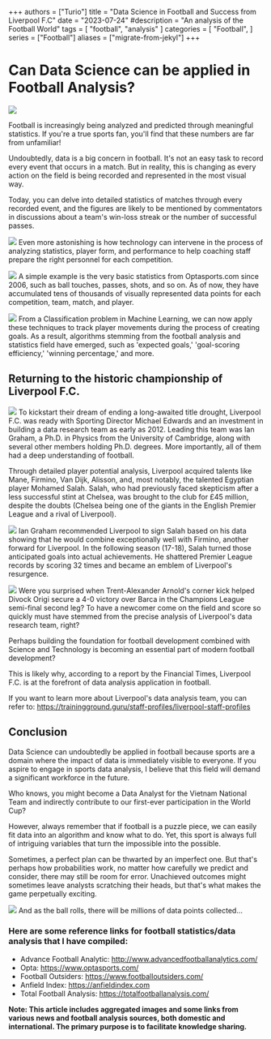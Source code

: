 +++
authors = ["Turio"]
title = "Data Science in Football and Success from Liverpool F.C"
date = "2023-07-24"
#description = "An analysis of the Football World"
tags = [
    "football",
    "analysis"
]
categories = [
    "Football",
]
series = ["Football"]
aliases = ["migrate-from-jekyl"]
+++



# Can Data Science can be applied in Football Analysis?

![](https://cdn-images-1.medium.com/max/1600/1*WZ5Oln_Hoct_1cal5H1QnA.png)

Football is increasingly being analyzed and predicted through meaningful statistics. If you're a true sports fan, you'll find that these numbers are far from unfamiliar!

Undoubtedly, data is a big concern in football. It's not an easy task to record every event that occurs in a match. But in reality, this is changing as every action on the field is being recorded and represented in the most visual way.

Today, you can delve into detailed statistics of matches through every recorded event, and the figures are likely to be mentioned by commentators in discussions about a team's win-loss streak or the number of successful passes.

![](https://cdn.dribbble.com/users/705129/screenshots/2565984/footballdashboard.png)
Even more astonishing is how technology can intervene in the process of analyzing statistics, player form, and performance to help coaching staff prepare the right personnel for each competition.

![](https://d2zywfiolv4f83.cloudfront.net/img/blog/2018%2F4%2FGoalQuadWS.jpg)
A simple example is the very basic statistics from Optasports.com since 2006, such as ball touches, passes, shots, and so on. As of now, they have accumulated tens of thousands of visually represented data points for each competition, team, match, and player. 

![](http://img.f8.bdpcdn.net/Assets/Media/2019/03/15/70/chien-thuat-gif-anh-chu.gif)
From a Classification problem in Machine Learning, we can now apply these techniques to track player movements during the process of creating goals. As a result, algorithms stemming from the football analysis and statistics field have emerged, such as 'expected goals,' 'goal-scoring efficiency,' 'winning percentage,' and more.

## Returning to the historic championship of Liverpool F.C.

![](https://nnimgt-a.akamaihd.net/transform/v1/crop/frm/fdcx/doc75ly8o0d4av7z216lq8.jpg/r0_225_4048_2501_w1200_h678_fmax.jpg)
To kickstart their dream of ending a long-awaited title drought, Liverpool F.C. was ready with Sporting Director Michael Edwards and an investment in building a data research team as early as 2012. Leading this team was Ian Graham, a Ph.D. in Physics from the University of Cambridge, along with several other members holding Ph.D. degrees. More importantly, all of them had a deep understanding of football.

Through detailed player potential analysis, Liverpool acquired talents like Mane, Firmino, Van Dijk, Alisson, and, most notably, the talented Egyptian player Mohamed Salah. Salah, who had previously faced skepticism after a less successful stint at Chelsea, was brought to the club for £45 million, despite the doubts (Chelsea being one of the giants in the English Premier League and a rival of Liverpool).

![](https://cdn.vox-cdn.com/thumbor/yR5h6vn35FcTiWEcbXOzk2svDIg=/0x0:3000x2184/1200x800/filters:focal(1260x852:1740x1332)/cdn.vox-cdn.com/uploads/chorus_image/image/59989893/GettyImages_944396220.0.jpg)
Ian Graham recommended Liverpool to sign Salah based on his data showing that he would combine exceptionally well with Firmino, another forward for Liverpool. In the following season (17-18), Salah turned those anticipated goals into actual achievements. He shattered Premier League records by scoring 32 times and became an emblem of Liverpool's resurgence.

![](https://i2-prod.liverpoolecho.co.uk/incoming/article16230694.ece/ALTERNATES/s615/0_GettyImages-1141136603.jpg)
Were you surprised when Trent-Alexander Arnold's corner kick helped Divock Origi secure a 4-0 victory over Barca in the Champions League semi-final second leg? To have a newcomer come on the field and score so quickly must have stemmed from the precise analysis of Liverpool's data research team, right?

Perhaps building the foundation for football development combined with Science and Technology is becoming an essential part of modern football development?

This is likely why, according to a report by the Financial Times, Liverpool F.C. is at the forefront of data analysis application in football.

If you want to learn more about Liverpool's data analysis team, you can refer to: https://trainingground.guru/staff-profiles/liverpool-staff-profiles

## Conclusion

Data Science can undoubtedly be applied in football because sports are a domain where the impact of data is immediately visible to everyone. If you aspire to engage in sports data analysis, I believe that this field will demand a significant workforce in the future.

Who knows, you might become a Data Analyst for the Vietnam National Team and indirectly contribute to our first-ever participation in the World Cup?

However, always remember that if football is a puzzle piece, we can easily fit data into an algorithm and know what to do. Yet, this sport is always full of intriguing variables that turn the impossible into the possible.

Sometimes, a perfect plan can be thwarted by an imperfect one. But that's perhaps how probabilities work, no matter how carefully we predict and consider, there may still be room for error. Unachieved outcomes might sometimes leave analysts scratching their heads, but that's what makes the game perpetually exciting.

![](https://daily.jstor.org/wp-content/uploads/2018/06/soccer_europe_1050x700.jpg)
And as the ball rolls, there will be millions of data points collected...
### Here are some reference links for football statistics/data analysis that I have compiled:

- Advance Football Analytic: http://www.advancedfootballanalytics.com/
- Opta: https://www.optasports.com/
- Football Outsiders: https://www.footballoutsiders.com/
- Anfield Index: https://anfieldindex.com
- Total Football Analysis: https://totalfootballanalysis.com/

**Note: This article includes aggregated images and some links from various news and football analysis sources, both domestic and international. The primary purpose is to facilitate knowledge sharing.**

